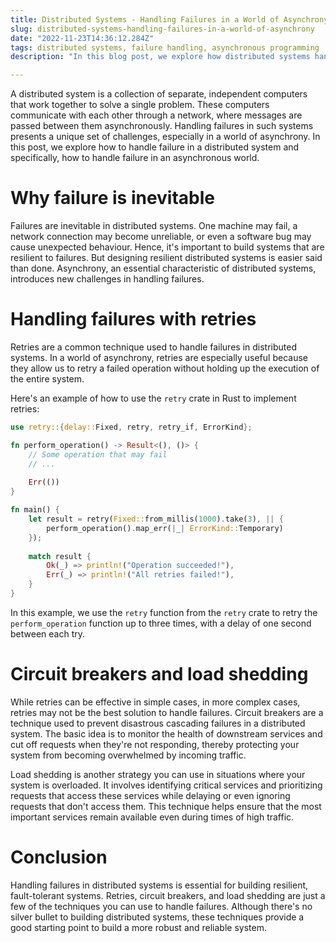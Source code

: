 ```yaml
---
title: Distributed Systems - Handling Failures in a World of Asynchrony
slug: distributed-systems-handling-failures-in-a-world-of-asynchrony
date: "2022-11-23T14:36:12.284Z"
tags: distributed systems, failure handling, asynchronous programming
description: "In this blog post, we explore how distributed systems handle failures, and specifically, how to handle failure in a world of asynchrony. We cover techniques such as retries, circuit breakers, load shedding, and more, providing insight into their strengths and weaknesses. By the end of this post, readers will have a better understanding of how to write resilient, fault-tolerant distributed systems."

---
```


A distributed system is a collection of separate, independent computers that work together to solve a single problem. These computers communicate with each other through a network, where messages are passed between them asynchronously. Handling failures in such systems presents a unique set of challenges, especially in a world of asynchrony. In this post, we explore how to handle failure in a distributed system and specifically, how to handle failure in an asynchronous world.

# Why failure is inevitable

Failures are inevitable in distributed systems. One machine may fail, a network connection may become unreliable, or even a software bug may cause unexpected behaviour. Hence, it's important to build systems that are resilient to failures. But designing resilient distributed systems is easier said than done. Asynchrony, an essential characteristic of distributed systems, introduces new challenges in handling failures.

# Handling failures with retries

Retries are a common technique used to handle failures in distributed systems. In a world of asynchrony, retries are especially useful because they allow us to retry a failed operation without holding up the execution of the entire system.

Here's an example of how to use the `retry` crate in Rust to implement retries:

```rust
use retry::{delay::Fixed, retry, retry_if, ErrorKind};

fn perform_operation() -> Result<(), ()> {
    // Some operation that may fail
    // ...
    
    Err(())
}

fn main() {
    let result = retry(Fixed::from_millis(1000).take(3), || {
        perform_operation().map_err(|_| ErrorKind::Temporary)
    });
    
    match result {
        Ok(_) => println!("Operation succeeded!"),
        Err(_) => println!("All retries failed!"),
    }
}
```

In this example, we use the `retry` function from the `retry` crate to retry the `perform_operation` function up to three times, with a delay of one second between each try.

# Circuit breakers and load shedding

While retries can be effective in simple cases, in more complex cases, retries may not be the best solution to handle failures. Circuit breakers are a technique used to prevent disastrous cascading failures in a distributed system. The basic idea is to monitor the health of downstream services and cut off requests when they're not responding, thereby protecting your system from becoming overwhelmed by incoming traffic.

Load shedding is another strategy you can use in situations where your system is overloaded. It involves identifying critical services and prioritizing requests that access these services while delaying or even ignoring requests that don't access them. This technique helps ensure that the most important services remain available even during times of high traffic.

# Conclusion

Handling failures in distributed systems is essential for building resilient, fault-tolerant systems. Retries, circuit breakers, and load shedding are just a few of the techniques you can use to handle failures. Although there's no silver bullet to building distributed systems, these techniques provide a good starting point to build a more robust and reliable system.